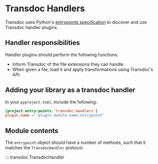 # Transdoc Handlers

Transdoc uses Python's [entrypoints specification](https://packaging.python.org/en/latest/guides/creating-and-discovering-plugins/#using-package-metadata)
to discover and use Transdoc handler plugins.

## Handler responsibilities

Handler plugins should perform the following functions:

* Inform Transdoc of the file extensions they can handle.
* When given a file, load it and apply transformations using Transdoc's API.

## Adding your library as a transdoc handler

In your `pyproject.toml`, include the following:

```toml
[project.entry-points.'transdoc.handlers']
plugin_name = 'plugin_module_name:entrypoint'
```

## Module contents

The `entrypoint` object should have a number of methods, such that it matches
the `TransdocHandler` protocol.

::: transdoc.TransdocHandler
